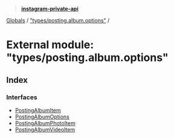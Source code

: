 > **[instagram-private-api](../README.md)**

[Globals](../README.md) / ["types/posting.album.options"](_types_posting_album_options_.md) /

# External module: "types/posting.album.options"

## Index

### Interfaces

* [PostingAlbumItem](../interfaces/_types_posting_album_options_.postingalbumitem.md)
* [PostingAlbumOptions](../interfaces/_types_posting_album_options_.postingalbumoptions.md)
* [PostingAlbumPhotoItem](../interfaces/_types_posting_album_options_.postingalbumphotoitem.md)
* [PostingAlbumVideoItem](../interfaces/_types_posting_album_options_.postingalbumvideoitem.md)
